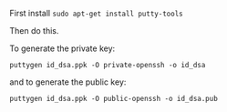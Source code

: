 First install `sudo apt-get install putty-tools`

Then do this.

To generate the private key:

```
puttygen id_dsa.ppk -O private-openssh -o id_dsa
```

and to generate the public key:

```
puttygen id_dsa.ppk -O public-openssh -o id_dsa.pub
```
